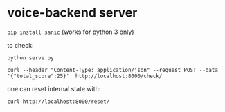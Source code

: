 # voice-backend server

`pip install sanic` (works for python 3 only)



to check:

`python serve.py`

`curl --header "Content-Type: application/json" --request POST --data '{"total_score":25}'  http://localhost:8000/check/`

one can reset internal state with:

`curl http://localhost:8000/reset/`
